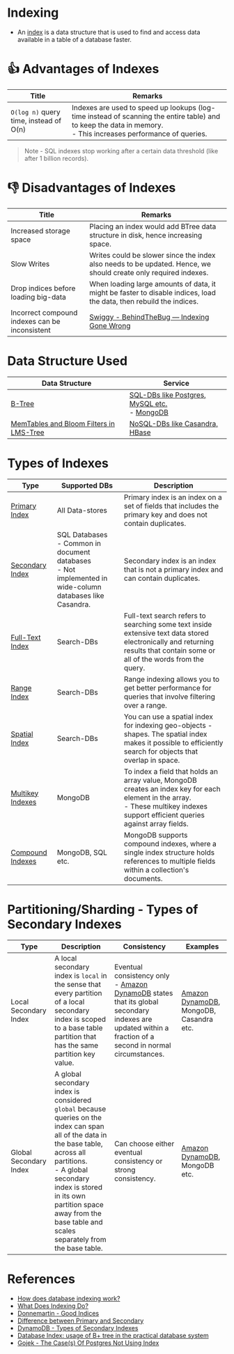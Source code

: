 # Indexing
- An [index](https://www.geeksforgeeks.org/indexing-in-databases-set-1/) is a data structure that is used to find and access data available in a table of a database faster.

# :+1: Advantages of Indexes

| Title                                  | Remarks                                                                                                                                                                            |
|----------------------------------------|------------------------------------------------------------------------------------------------------------------------------------------------------------------------------------|
| `O(log n)` query time, instead of O(n) | Indexes are used to speed up lookups (log-time instead of scanning the entire table) and to keep the data in memory. <br/>- This increases performance of queries.                 |

> Note - SQL indexes stop working after a certain data threshold (like after 1 billion records).

# :-1: Disadvantages of Indexes

| Title                                          | Remarks                                                                                                               |
|------------------------------------------------|-----------------------------------------------------------------------------------------------------------------------|
| Increased storage space                        | Placing an index would add BTree data structure in disk, hence increasing space.                                      |
| Slow Writes                                    | Writes could be slower since the index also needs to be updated. Hence, we should create only required indexes.       |
| Drop indices before loading big-data           | When loading large amounts of data, it might be faster to disable indices, load the data, then rebuild the indices.   |
| Incorrect compound indexes can be inconsistent | [Swiggy - BehindTheBug — Indexing Gone Wrong](https://bytes.swiggy.com/behindthebug-indexing-gone-wrong-6b4d682fd805) |

# Data Structure Used

| Data Structure                                           | Service                                                                                                                             |
|----------------------------------------------------------|-------------------------------------------------------------------------------------------------------------------------------------|
| [B-Tree](../5_DataStructuresUsedInDB/BTree.md)                                       | [SQL-DBs like Postgres, MySQL etc.](../7_SQL-Databases/Readme.md)<br/>- [MongoDB](../10_Document-Databases/MongoDB.md) |
| [MemTables and Bloom Filters in LMS-Tree](../5_DataStructuresUsedInDB/LSMTree.md) | [NoSQL-DBs like Casandra, HBase](../11_WideColumn-Databases)                                                                     |

# Types of Indexes

| Type                                                                                                          | Supported DBs                                                                                                  | Description                                                                                                                                                                           |
|---------------------------------------------------------------------------------------------------------------|----------------------------------------------------------------------------------------------------------------|---------------------------------------------------------------------------------------------------------------------------------------------------------------------------------------|
| [Primary Index](https://pediaa.com/what-is-the-difference-between-primary-and-secondary-index/)               | All Data-stores                                                                                                | Primary index is an index on a set of fields that includes the primary key and does not contain duplicates.                                                                           |
| [Secondary Index](https://pediaa.com/what-is-the-difference-between-primary-and-secondary-index/)             | SQL Databases<br/>- Common in document databases<br/>- Not implemented in wide-column databases like Casandra. | Secondary index is an index that is not a primary index and can contain duplicates.                                                                                                   |
| [Full-Text Index](https://www.mongodb.com/basics/full-text-search)                                            | Search-DBs                                                                                                     | Full-text search refers to searching some text inside extensive text data stored electronically and returning results that contain some or all of the words from the query.           |
| [Range Index](https://docs.pinot.apache.org/basics/indexing/range-index)                                      | Search-DBs                                                                                                     | Range indexing allows you to get better performance for queries that involve filtering over a range.                                                                                  |
| [Spatial Index](https://stackoverflow.com/questions/2256364/what-is-a-spatial-index-and-when-should-i-use-it) | Search-DBs                                                                                                     | You can use a spatial index for indexing geo-objects - shapes. The spatial index makes it possible to efficiently search for objects that overlap in space.                           |
| [Multikey Indexes](https://www.mongodb.com/docs/manual/core/index-multikey/)                                  | MongoDB                                                                                                        | To index a field that holds an array value, MongoDB creates an index key for each element in the array. <br/>- These multikey indexes support efficient queries against array fields. |
| [Compound Indexes](https://www.mongodb.com/docs/manual/core/index-compound/)                                  | MongoDB, SQL etc.                                                                                              | MongoDB supports compound indexes, where a single index structure holds references to multiple fields within a collection's documents.                                                |

# Partitioning/Sharding - Types of Secondary Indexes

| Type                   | Description                                                                                                                                                                                                                                                                           | Consistency                                                                                                                                                                                                                         | Examples                                                                                                        |
|------------------------|---------------------------------------------------------------------------------------------------------------------------------------------------------------------------------------------------------------------------------------------------------------------------------------|-------------------------------------------------------------------------------------------------------------------------------------------------------------------------------------------------------------------------------------|-----------------------------------------------------------------------------------------------------------------|
| Local Secondary Index  | A local secondary index is `local` in the sense that every partition of a local secondary index is scoped to a base table partition that has the same partition key value.                                                                                                             | Eventual consistency only<br/>- [Amazon DynamoDB](../../2_AWSServices/6_DatabaseServices/AmazonDynamoDB/Readme.md) states that its global secondary indexes are updated within a fraction of a second in normal circumstances. | [Amazon DynamoDB](../../2_AWSServices/6_DatabaseServices/AmazonDynamoDB/Readme.md), MongoDB, Casandra etc. |
| Global Secondary Index | A global secondary index is considered `global` because queries on the index can span all of the data in the base table, across all partitions.<br/>- A global secondary index is stored in its own partition space away from the base table and scales separately from the base table. | Can choose either eventual consistency or strong consistency.                                                                                                                                                                       | [Amazon DynamoDB](../../2_AWSServices/6_DatabaseServices/AmazonDynamoDB/Readme.md), MongoDB etc.           |

# References
- [How does database indexing work?](https://stackoverflow.com/questions/1108/how-does-database-indexing-work)
- [What Does Indexing Do?](https://chartio.com/learn/databases/how-does-indexing-work/)
- [Donnemartin - Good Indices](https://github.com/donnemartin/system-design-primer#use-good-indices)
- [Difference between Primary and Secondary](https://pediaa.com/what-is-the-difference-between-primary-and-secondary-index/)
- [DynamoDB - Types of Secondary Indexes](https://docs.aws.amazon.com/amazondynamodb/latest/developerguide/SecondaryIndexes.html)
- [Database Index: usage of B+ tree in the practical database system](https://www.callibrity.com/blog/database-index-usage-of-b-tree-in-the-practical-database-system)
- [Gojek - The Case(s) Of Postgres Not Using Index](https://www.gojek.io/blog/the-case-s-of-postgres-not-using-index)
